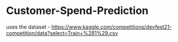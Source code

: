 # Customer-Spend-Prediction
uses the dataset - https://www.kaggle.com/competitions/devfest21-competition/data?select=Train+%281%29.csv
